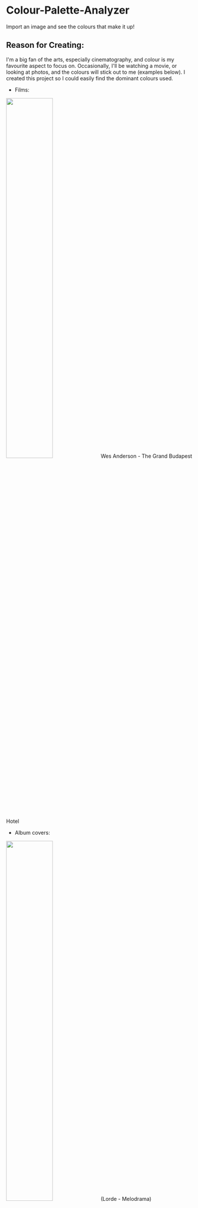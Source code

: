 # Colour-Palette-Analyzer
Import an image and see the colours that make it up!

## Reason for Creating:
I'm a big fan of the arts, especially cinematography, and colour is my favourite aspect to focus on. Occasionally, I'll be watching a movie, or looking at photos, and the colours will stick out to me (examples below). I created this project so I could easily find the dominant colours used.

- Films: 
<img src="https://learnaboutfilm.com/wp-content/uploads/2018/07/wesanderson.jpg" width="50%">
Wes Anderson - The Grand Budapest Hotel

- Album covers:
<img src="https://assets.vogue.com/photos/58b9984661298051ac278def/master/w_2560%2Cc_limit/00-holding-lorde-album-art.jpg" width="50%">
(Lorde - Melodrama)

- Photos:
<img src="https://preview.redd.it/ii0ksnnebyo81.jpg?width=640&crop=smart&auto=webp&s=5fa4749002390ed639465981976b50ffa91ec536" width="40%">
(u/kobiemajorthesecond on Reddit)

## To-Do List:
- Read through PIL documentation
- Create a Python script that will take an image file and output the three main colours of the image, along with their hex codes
- Create a front-end for a better user-experience and more practical use
